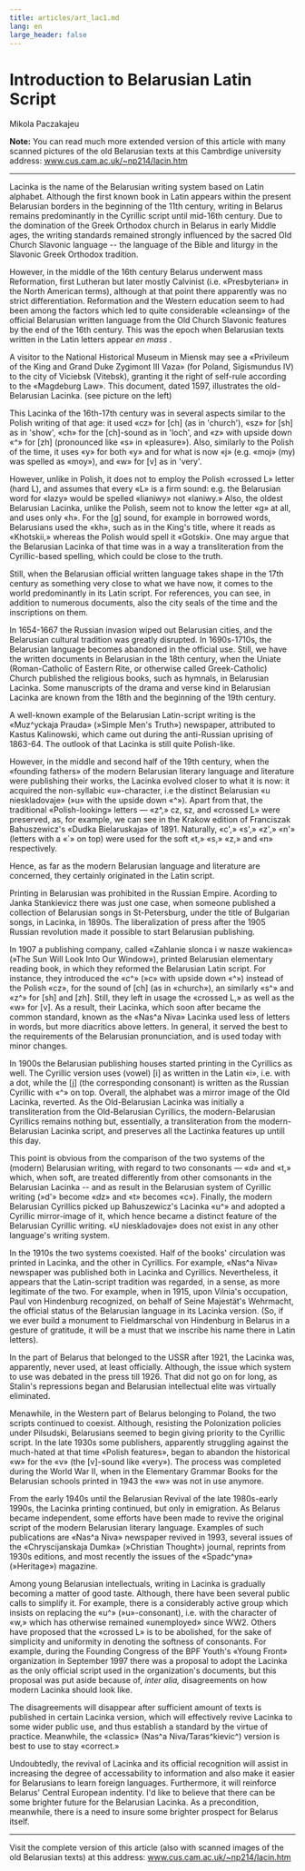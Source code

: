 ```yaml
---
title: articles/art_lac1.md 
lang: en
large_header: false
---
```



<h1 id=»introduction-to-belarusian-latin-script»>Introduction to Belarusian Latin Script</h1>

Mikola Paczakajeu


<strong>Note:</strong> You can read much more extended version of this article with many scanned pictures of the old Belarusian texts at this Cambrdige university address: <a href=»http://www.cus.cam.ac.uk/~np214/lacin.htm»>www.cus.cam.ac.uk/~np214/lacin.htm</a>

<hr />

Lacinka is the name of the Belarusian writing system based on Latin alphabet. Although the first known book in Latin appears within the present Belarusian borders in the beginning of the 11th century, writing in Belarus remains predominantly in the Cyrillic script until mid-16th century. Due to the domination of the Greek Orthodox church in Belarus in early Middle ages, the writing standards remained strongly influenced by the sacred Old Church Slavonic language -- the language of the Bible and liturgy in the Slavonic Greek Orthodox tradition.


However, in the middle of the 16th century Belarus underwent mass Reformation, first Lutheran but later mostly Calvinist (i.e. «Presbyterian» in the North American terms), although at that point there apparently was no strict differentiation. Reformation and the Western education seem to had been among the factors which led to quite considerable «cleansing» of the official Belarusian written language from the Old Church Slavonic features by the end of the 16th century. This was the epoch when Belarusian texts written in the Latin letters appear  *en mass* .


A visitor to the National Historical Museum in Miensk may see a «Privileum of the King and Grand Duke Zygimont III Vaza» (for Poland, Sigismundus IV) to the city of Viciebsk (Vitebsk), granting it the right of self-rule according to the «Magdeburg Law». This document, dated 1597, illustrates the old-Belarusian Lacinka. (see picture on the left)


This Lacinka of the 16th-17th century was in several aspects similar to the Polish writing of that age: it used «cz» for [ch] (as in 'church'), «sz» for [sh] as in 'show', «ch» for the [ch]-sound as in 'loch', and «z» with upside down «^» for [zh] (pronounced like «s» in «pleasure»). Also, similarly to the Polish of the time, it uses «y» for both «y» and for what is now «j» (e.g. «moj» (my) was spelled as «moy»), and «w» for [v] as in 'very'.


However, unlike in Polish, it does not to employ the Polish «crossed L» letter (hard L), and assumes that every «L» is a firm sound: e.g. the Belarusian word for «lazy» would be spelled «lianiwy» not «laniwy.» Also, the oldest Belarusian Lacinka, unlike the Polish, seem not to know the letter «g» at all, and uses only «h». For the [g] sound, for example in borrowed words, Belarusians used the «kh», such as in the King's title, where it reads as «Khotskii,» whereas the Polish would spell it «Gotski». One may argue that the Belarusian Lacinka of that time was in a way a transliteration from the Cyrillic-based spelling, which could be close to the truth.


Still, when the Belarusian official written language takes shape in the 17th century as something very close to what we have now, it comes to the world predominantly in its Latin script. For references, you can see, in addition to numerous documents, also the city seals of the time and the inscriptions on them.


In 1654-1667 the Russian invasion wiped out Belarusian cities, and the Belarusian cultural tradition was greatly disrupted. In 1690s-1710s, the Belarusian language becomes abandoned in the official use. Still, we have the written documents in Belarusian in the 18th century, when the Uniate (Roman-Catholic of Eastern Rite, or otherwise called Greek-Catholic) Church published the religious books, such as hymnals, in Belarusian Lacinka. Some manuscripts of the drama and verse kind in Belarusian Lacinka are known from the 18th and the beginning of the 19th century.


A well-known example of the Belarusian Latin-script writing is the «Muz^yckaja Prauda» (»Simple Men's Truth») newspaper, attributed to Kastus Kalinowski, which came out during the anti-Russian uprising of 1863-64. The outlook of that Lacinka is still quite Polish-like.


However, in the middle and second half of the 19th century, when the «founding fathers» of the modern Belarusian literary language and literature were publishing their works, the Lacinka evolved closer to what it is now: it acquired the non-syllabic «u»-character, i.e the distinct Belarusian «u nieskladovaje» (»u» with the upside down «^»). Apart from that, the traditional «Polish-looking» letters — «z^,» cz, sz, and «crossed L» were preserved, as, for example, we can see in the Krakow edition of Franciszak Bahuszewicz's «Dudka Bielaruskaja» of 1891. Naturally, «c',» «s',» «z',» «n'» (letters with a «`» on top) were used for the soft «t,» «s,» «z,» and «n» respectively.


Hence, as far as the modern Belarusian language and literature are concerned, they certainly originated in the Latin script.


Printing in Belarusian was prohibited in the Russian Empire. Acording to Janka Stankievicz there was just one case, when someone published a collection of Belarusian songs in St-Petersburg, under the title of Bulgarian songs, in Lacinka, in 1890s. The liberalization of press after the 1905 Russian revolution made it possible to start Belarusian publishing.


In 1907 a publishing company, called «Zahlanie slonca i w nasze wakienca» (»The Sun Will Look Into Our Window»), printed Belarusian elementary reading book, in which they reformed the Belarusian Latin script. For instance, they introduced the «c^» (»c» with upside down «^») instead of the Polish «cz», for the sound of [ch] (as in «church»), an similarly «s^» and «z^» for [sh] and [zh]. Still, they left in usage the «crossed L,» as well as the «w» for [v]. As a result, their Lacinka, which soon after became the common standard, known as the «Nas^a Niva» Lacinka used less of letters in words, but more diacritics above letters. In general, it served the best to the requirements of the Belarusian pronunciation, and is used today with minor changes.


In 1900s the Belarusian publishing houses started printing in the Cyrillics as well. The Cyrillic version uses (vowel) [i] as written in the Latin «i», i.e. with a dot, while the [j] (the corresponding consonant) is written as the Russian Cyrillic with «^» on top. Overall, the alphabet was a mirror image of the Old Lacinka, reverted. As the Old-Belarusian Lacinka was initially a transliteration from the Old-Belarusian Cyrillics, the modern-Belarusian Cyrillics remains nothing but, essentially, a transliteration from the modern-Belarusian Lacinka script, and preserves all the Lactinka features up untill this day.


This point is obvious from the comparison of the two systems of the (modern) Belarusian writing, with regard to two consonants — «d» and «t,» which, when soft, are treated differently from other comsonants in the Belarusian Lacinka -- and as result in the Belarusian system of Cyrillic writing (»d'» become «dz» and «t» becomes «c»). Finally, the modern Belarusian Cyrillics picked up Bahuszewicz's Lacinka «u^» and adopted a Cyrillic mirror-image of it, which hence became a distinct feature of the Belarusian Cyrillic writing. «U nieskladovaje» does not exist in any other language's writing system.


In the 1910s the two systems coexisted. Half of the books' circulation was printed in Lacinka, and the other in Cyrillics. For example, «Nas^a Niva» newspaper was published both in Lacinka and Cyrillics. Nevertheless, it appears that the Latin-script tradition was regarded, in a sense, as more legitimate of the two. For example, when in 1915, upon Vilnia's occupation, Paul von Hindenburg recognized, on behalf of Seine Majestät's Wehrmacht, the official status of the Belarusian language in its Lacinka version. (So, if we ever build a monument to Fieldmarschal von Hindenburg in Belarus in a gesture of gratitude, it will be a must that we inscribe his name there in Latin letters).


In the part of Belarus that belonged to the USSR after 1921, the Lacinka was, apparently, never used, at least officially. Although, the issue which system to use was debated in the press till 1926. That did not go on for long, as Stalin's repressions began and Belarusian intellectual elite was virtually eliminated.


Menawhile, in the Western part of Belarus belonging to Poland, the two scripts continued to coexist. Although, resisting the Polonization policies under Pilsudski, Belarusians seemed to begin giving priority to the Cyrillic script. In the late 1930s some publishers, apparently struggling against the much-hated at that time «Polish features», began to abandon the historical «w» for the «v» (the [v]-sound like «very»). The process was completed during the World War II, when in the Elementary Grammar Books for the Belarusian schools printed in 1943 the «w» was not in use anymore.


From the early 1940s until the Belarusian Revival of the late 1980s-early 1990s, the Lacinka printing continued, but only in emigration. As Belarus became independent, some efforts have been made to revive the original script of the modern Belarusian literary language. Examples of such publications are «Nas^a Niva» newspaper revived in 1993, several issues of the «Chryscijanskaja Dumka» (»Christian Thought») journal, reprints from 1930s editions, and most recently the issues of the «Spadc^yna» (»Heritage») magazine.


Among young Belarusian intellectuals, writing in Lacinka is gradually becoming a matter of good taste. Although, there have been several public calls to simplify it. For example, there is a considerably active group which insists on replacing the «u^» (»u»-consonant), i.e. with the character of «w,» which has otherwise remained «unemployed» since WW2. Others have proposed that the «crossed L» is to be abolished, for the sake of simplicity and uniformity in denoting the softness of consonants. For example, during the Founding Congress of the BPF Youth's «Young Front» organization in September 1997 there was a proposal to adopt the Lacinka as the only official script used in the organization's documents, but this proposal was put aside because of,  *inter alia,*  disagreements on how modern Lacinka should look like.


The disagreements will disappear after sufficient amount of texts is published in certain Lacinka version, which will effectively revive Lacinka to some wider public use, and thus establish a standard by the virtue of practice. Meanwhile, the «classic» (Nas^a Niva/Taras^kievic^) version is best to use to stay «correct.»


Undoubtedly, the revival of Lacinka and its official recognition will assist in increasing the degree of accessability to information and also make it easier for Belarusians to learn foreign languages. Furthermore, it will reinforce Belarus' Central European indentity. I'd like to believe that there can be some brighter future for the Belarusian Lacinka. As a precondition, meanwhile, there is a need to insure some brighter prospect for Belarus itself.

<hr />

Visit the complete version of this article (also with scanned images of the old Belarusian texts) at this address: <a href=»http://www.cus.cam.ac.uk/~np214/lacin.htm»>www.cus.cam.ac.uk/~np214/lacin.htm</a>
